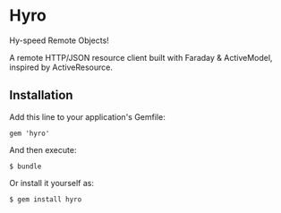 # Hyro

Hy-speed Remote Objects!

A remote HTTP/JSON resource client built with Faraday & ActiveModel, inspired by ActiveResource.

## Installation

Add this line to your application's Gemfile:

    gem 'hyro'

And then execute:

    $ bundle

Or install it yourself as:

    $ gem install hyro


